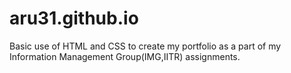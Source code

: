# aru31.github.io
Basic use of HTML and CSS to create my portfolio as a part of my Information Management Group(IMG,IITR) assignments.
